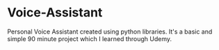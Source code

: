 # Voice-Assistant
Personal Voice Assistant created using python libraries. It's a basic and simple 90 minute project which I learned through Udemy.
